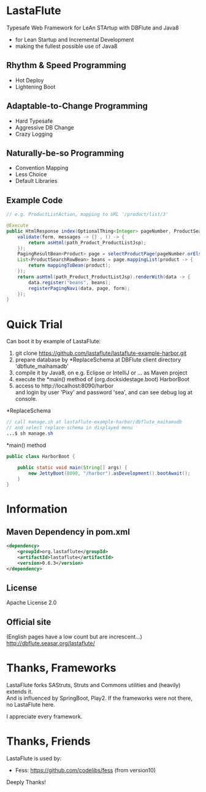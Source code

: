 LastaFlute
=======================
Typesafe Web Framework for LeAn STArtup with DBFlute and Java8

- for Lean Startup and Incremental Development
- making the fullest possible use of Java8

## Rhythm & Speed Programming
- Hot Deploy
- Lightening Boot

## Adaptable-to-Change Programming
- Hard Typesafe
- Aggressive DB Change
- Crazy Logging

## Naturally-be-so Programming
- Convention Mapping
- Less Choice
- Default Libraries

## Example Code
```java
// e.g. ProductListAction, mapping to URL '/product/list/3'

@Execute
public HtmlResponse index(OptionalThing<Integer> pageNumber, ProductSearchForm form) {
    validate(form, messages -> {} , () -> {
        return asHtml(path_Product_ProductListJsp);
    });
    PagingResultBean<Product> page = selectProductPage(pageNumber.orElse(1), form);
    List<ProductSearchRowBean> beans = page.mappingList(product -> {
        return mappingToBean(product);
    });
    return asHtml(path_Product_ProductListJsp).renderWith(data -> {
        data.register("beans", beans);
        registerPagingNavi(data, page, form);
    });
}
```

# Quick Trial
Can boot it by example of LastaFlute:

1. git clone https://github.com/lastaflute/lastaflute-example-harbor.git
2. prepare database by *ReplaceSchema at DBFlute client directory 'dbflute_maihamadb'  
3. compile it by Java8, on e.g. Eclipse or IntelliJ or ... as Maven project
4. execute the *main() method of (org.docksidestage.boot) HarborBoot
5. access to http://localhost:8090/harbor  
and login by user 'Pixy' and password 'sea', and can see debug log at console.

*ReplaceSchema
```java
// call manage.sh at lastaflute-example-harbor/dbflute_maihamadb
// and select replace-schema in displayed menu
...$ sh manage.sh
```

*main() method
```java
public class HarborBoot {

    public static void main(String[] args) {
        new JettyBoot(8090, "/harbor").asDevelopment().bootAwait();
    }
}
```

# Information
## Maven Dependency in pom.xml
```xml
<dependency>
    <groupId>org.lastaflute</groupId>
    <artifactId>lastaflute</artifactId>
    <version>0.6.3</version>
</dependency>
```

## License
Apache License 2.0

## Official site
(English pages have a low count but are increscent...)  
http://dbflute.seasar.org/lastaflute/

# Thanks, Frameworks
LastaFlute forks SAStruts, Struts and Commons utilities and (heavily) extends it.  
And is influenced by SpringBoot, Play2.
If the frameworks were not there, no LastaFlute here.

I appreciate every framework.

# Thanks, Friends
LastaFlute is used by:  
- Fess: https://github.com/codelibs/fess (from version10)

Deeply Thanks!

